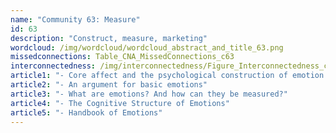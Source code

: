 ```yaml
---
name: "Community 63: Measure"
id: 63
description: "Construct, measure, marketing"
wordcloud: /img/wordcloud/wordcloud_abstract_and_title_63.png
missedconnections: Table_CNA_MissedConnections_c63
interconnectedness: /img/interconnectedness/Figure_Interconnectedness_c63.png
article1: "- Core affect and the psychological construction of emotion."
article2: "- An argument for basic emotions"
article3: "- What are emotions? And how can they be measured?"
article4: "- The Cognitive Structure of Emotions"
article5: "- Handbook of Emotions"
---
```


